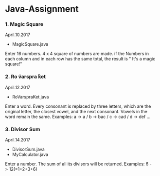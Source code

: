 # Java-Assignment

### 1. Magic Square

April.10.2017

- MagicSquare.java

Enter 16 numbers. 4 x 4 square of numbers are made. if the Numbers in each column and in each row has the same total, the result is " It's a magic square!"


### 2. Ro ̈varspra ̊ket

April.12.2017

- RoVarspraKet.java

Enter a word. Every consonant is replaced by three letters, which are the original letter, the closest vowel, and the next consonant. Vowels in the word remain the same. Examples: a -> a / b -> bac / c -> cad / d -> def ...


### 3. Divisor Sum

April.14.2017

- DivisorSum.java
- MyCalculator.java

Enter a number. The sum of all its divisors will be returned. Examples: 6 -> 12(=1+2+3+6) 